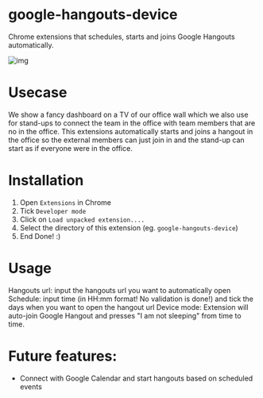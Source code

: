 # google-hangouts-device
Chrome extensions that schedules, starts and joins Google Hangouts automatically.

![img](https://drive.google.com/uc?id=0B1bFpgxlGGQbNGdqS3VCeE1ESUk)

# Usecase
We show a fancy dashboard on a TV of our office wall which we also use for
stand-ups to connect the team in the office with team members that are no in the
office. This extensions automatically starts and joins a hangout in the office
so the external members can just join in and the stand-up can start as if
everyone were in the office.

# Installation
1. Open `Extensions` in Chrome
2. Tick `Developer mode`
3. Click on `Load unpacked extension....`
4. Select the directory of this extension (eg. `google-hangouts-device`)
5. End Done! :)

# Usage
Hangouts url: input the hangouts url you want to automatically open
Schedule: input time (in HH:mm format! No validation is done!) and tick the
days when you want to open the hangout url
Device mode: Extension will auto-join Google Hangout and presses "I am not
sleeping" from time to time.

# Future features:
- Connect with Google Calendar and start hangouts based on scheduled events
